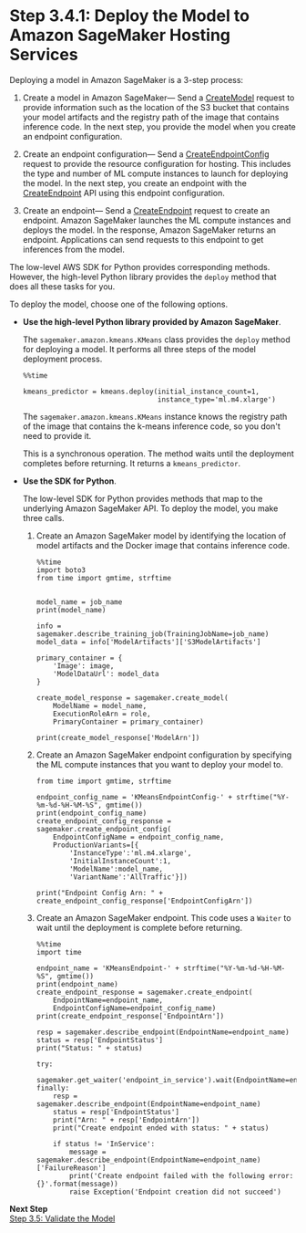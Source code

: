 # Step 3\.4\.1: Deploy the Model to Amazon SageMaker Hosting Services<a name="ex1-deploy-model"></a>

Deploying a model in Amazon SageMaker is a 3\-step process: 

1. Create a model in Amazon SageMaker— Send a [CreateModel](API_CreateModel.md) request to provide information such as the location of the S3 bucket that contains your model artifacts and the registry path of the image that contains inference code\. In the next step, you provide the model when you create an endpoint configuration\.

1. Create an endpoint configuration— Send a [CreateEndpointConfig](API_CreateEndpointConfig.md) request to provide the resource configuration for hosting\. This includes the type and number of ML compute instances to launch for deploying the model\. In the next step, you create an endpoint with the [CreateEndpoint](API_CreateEndpoint.md) API using this endpoint configuration\.

1. Create an endpoint— Send a [CreateEndpoint](API_CreateEndpoint.md) request to create an endpoint\. Amazon SageMaker launches the ML compute instances and deploys the model\. In the response, Amazon SageMaker returns an endpoint\. Applications can send requests to this endpoint to get inferences from the model\.

The low\-level AWS SDK for Python provides corresponding methods\. However, the high\-level Python library provides the `deploy` method that does all these tasks for you\. 

To deploy the model, choose one of the following options\. 
+ **Use the high\-level Python library provided by Amazon SageMaker**\.

  The `sagemaker.amazon.kmeans.KMeans` class provides the `deploy` method for deploying a model\. It performs all three steps of the model deployment process\. 

  ```
  %%time
  
  kmeans_predictor = kmeans.deploy(initial_instance_count=1,
                                   instance_type='ml.m4.xlarge')
  ```

  The `sagemaker.amazon.kmeans.KMeans` instance knows the registry path of the image that contains the k\-means inference code, so you don't need to provide it\. 

  This is a synchronous operation\. The method waits until the deployment completes before returning\. It returns a `kmeans_predictor`\. 
+ **Use the SDK for Python**\. 

  The low\-level SDK for Python provides methods that map to the underlying Amazon SageMaker API\. To deploy the model, you make three calls\.

  1. Create an Amazon SageMaker model by identifying the location of model artifacts and the Docker image that contains inference code\. 

     ```
     %%time
     import boto3
     from time import gmtime, strftime
     
     
     model_name = job_name
     print(model_name)
     
     info = sagemaker.describe_training_job(TrainingJobName=job_name)
     model_data = info['ModelArtifacts']['S3ModelArtifacts']
     
     primary_container = {
         'Image': image,
         'ModelDataUrl': model_data
     }
     
     create_model_response = sagemaker.create_model(
         ModelName = model_name,
         ExecutionRoleArn = role,
         PrimaryContainer = primary_container)
     
     print(create_model_response['ModelArn'])
     ```

  1. Create an Amazon SageMaker endpoint configuration by specifying the ML compute instances that you want to deploy your model to\.

     ```
     from time import gmtime, strftime
     
     endpoint_config_name = 'KMeansEndpointConfig-' + strftime("%Y-%m-%d-%H-%M-%S", gmtime())
     print(endpoint_config_name)
     create_endpoint_config_response = sagemaker.create_endpoint_config(
         EndpointConfigName = endpoint_config_name,
         ProductionVariants=[{
             'InstanceType':'ml.m4.xlarge',
             'InitialInstanceCount':1,
             'ModelName':model_name,
             'VariantName':'AllTraffic'}])
     
     print("Endpoint Config Arn: " + create_endpoint_config_response['EndpointConfigArn'])
     ```

  1. Create an Amazon SageMaker endpoint\. This code uses a `Waiter` to wait until the deployment is complete before returning\.

     ```
     %%time
     import time
     
     endpoint_name = 'KMeansEndpoint-' + strftime("%Y-%m-%d-%H-%M-%S", gmtime())
     print(endpoint_name)
     create_endpoint_response = sagemaker.create_endpoint(
         EndpointName=endpoint_name,
         EndpointConfigName=endpoint_config_name)
     print(create_endpoint_response['EndpointArn'])
     
     resp = sagemaker.describe_endpoint(EndpointName=endpoint_name)
     status = resp['EndpointStatus']
     print("Status: " + status)
     
     try:
         sagemaker.get_waiter('endpoint_in_service').wait(EndpointName=endpoint_name)
     finally:
         resp = sagemaker.describe_endpoint(EndpointName=endpoint_name)
         status = resp['EndpointStatus']
         print("Arn: " + resp['EndpointArn'])
         print("Create endpoint ended with status: " + status)
     
         if status != 'InService':
             message = sagemaker.describe_endpoint(EndpointName=endpoint_name)['FailureReason']
             print('Create endpoint failed with the following error: {}'.format(message))
             raise Exception('Endpoint creation did not succeed')
     ```

**Next Step**  
[Step 3\.5: Validate the Model](ex1-test-model.md)